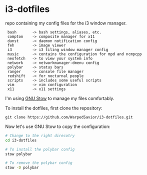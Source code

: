 # i3-dotfiles

repo containing my config files for the i3 window manager.

```
 bash       -> bash settings, aliases, etc.
 compton    -> composite manager for x11
 dunst      -> daemon notification config
 feh        -> image viewer
 i3         -> i3 tiling window manager config
 music      -> contains the configuration for mpd and ncmpcpp
 neofetch   -> to view your system info
 network    -> networkmanager-dmenu config
 polybar    -> status bars
 ranger     -> console file manager
 redshift   -> for nocturnal people
 scripts    -> includes some useful scripts
 vim        -> vim configuration
 x11        -> x11 settings
```

I'm using [GNU Stow](https://www.gnu.org/software/stow/) to manage my files comfortably.

To install the dotfiles, first clone the repository:

    git clone https://github.com/WarpedSavior/i3-dotfiles.git

Now let's use GNU Stow to copy the configuration:

```bash
# Change to the right direcotry
cd i3-dotfiles

# To install the polybar config
stow polybar

# To remove the polybar config
stow -D polybar
```
